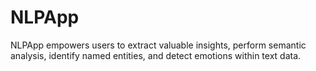 # NLPApp
 NLPApp empowers users to extract valuable insights, perform semantic analysis, identify named entities, and detect emotions within text data.
